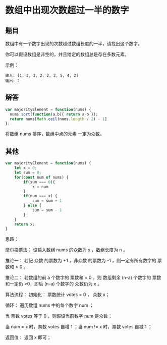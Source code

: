 # 数组中出现次数超过一半的数字

## 题目
数组中有一个数字出现的次数超过数组长度的一半，请找出这个数字。

你可以假设数组是非空的，并且给定的数组总是存在多数元素。

示例：
```
输入: [1, 2, 3, 2, 2, 2, 5, 4, 2]
输出: 2
```

## 解答
```js
var majorityElement = function(nums) {
  nums.sort(function(a,b){ return a-b });
  return nums[Math.ceil(nums.length / 2) - 1]
};
```
将数组 nums 排序，数组中点的元素 一定为众数。

## 其他
```js
var majorityElement = function(nums) {
    let x = 0;
    let sum = 0;
    for(const num of nums) {
        if(sum === 0){
            x = num
        }
        if(num === x) {
            sum = sum + 1
        } else {
            sum = sum - 1
        }
    }
    return x;
}
```

思路：

摩尔投票法：
设输入数组 nums 的众数为 x ，数组长度为 n 。

推论一： 若记 众数 的票数为 +1 ，非众数 的票数为 -1 ，则一定有所有数字的 票数和 > 0 。

推论二： 若数组的前 a 个数字的 票数和 = 0 ，则 数组剩余 (n-a) 个数字的 票数和一定仍 >0，即后 (n-a) 个数字的 众数仍为 x 。

算法流程：
初始化： 票数统计 votes = 0 ， 众数 x；

循环： 遍历数组 nums 中的每个数字 num ；

当 票数 votes 等于 0 ，则假设当前数字 num 是众数；

当 num = x 时，票数 votes 自增 1 ；当 num != x 时，票数 votes 自减 1 ；

返回值： 返回 x 即可；
